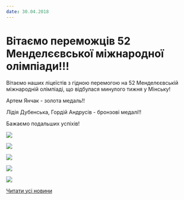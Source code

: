 ```yaml
---
date: 30.04.2018
---
```

# Вітаємо переможців 52 Менделєєвської міжнародної олімпіади!!!

Вітаємо наших ліцеїстів з гідною перемогою на 52 Менделєєвській міжнародній олімпіаді, що відбулася минулого тижня у Мінську!

Артем Янчак - золота медаль!!

Лідія Дубенська, Гордій Андрусів - бронзові медалі!!

Бажаємо подальших успіхів!

![](/images/blog/вітаємо-переможців-52-менделєєвської-міжнародної/fb_img_1525112673757.jpg)

![](/images/blog/вітаємо-переможців-52-менделєєвської-міжнародної/fb_img_1525110821547.jpg)

![](/images/blog/вітаємо-переможців-52-менделєєвської-міжнародної/fb_img_1525112528231.jpg)

![](/images/blog/вітаємо-переможців-52-менделєєвської-міжнародної/img_20180429_141951_420.jpg)

![](/images/blog/вітаємо-переможців-52-менделєєвської-міжнародної/fb_img_1525113296052.jpg)

[Читати усі новини](/news)
